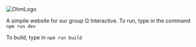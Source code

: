 ![OhmLogo](https://user-images.githubusercontent.com/81382687/198799264-270fa330-024c-4045-863b-0fa2c7540958.png)

A simpile website for our group Ω Interactive.
To run, type in the command `npm run dev`

To build, type in `npm run build`